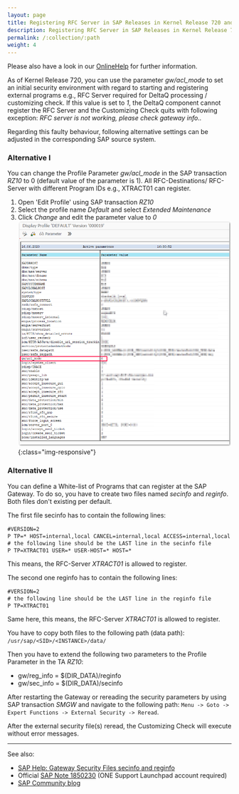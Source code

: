 ```yaml
---
layout: page
title: Registering RFC Server in SAP Releases in Kernel Release 720 and higher
description: Registering RFC Server in SAP Releases in Kernel Release 720 and higher
permalink: /:collection/:path
weight: 4
---
```


Please also have a look in our [OnlineHelp](https://help.theobald-software.com/en/) for further information.

As of Kernel Release 720, you can use the parameter *gw/acl_mode* to set an initial security environment with regard to starting and registering external programs e.g., RFC Server required for DeltaQ processing / customizing check. If this value is set to *1*, the DeltaQ component cannot register the RFC Server and the Customizing Check quits with following exception: 
*RFC server is not working, please check gateway info..*

Regarding this faulty behaviour, following alternative settings can be adjusted in the corresponding SAP source system.

### Alternative I
You can change the Profile Parameter *gw/acl_mode* in the SAP transaction *RZ10* to 0 (default value of the parameter is 1). All RFC-Destinations/ RFC-Server with different Program IDs e.g., XTRACT01 can register.

1. Open 'Edit Profile' using SAP transaction *RZ10*
2. Select the profile name *Default* and select *Extended Maintenance*
3. Click *Change* and edit the parameter value to *0*
![SAP_parameter](/img/contents/parameter_gw_acl_mode.png){:class="img-responsive"}

### Alternative II
You can define a White-list of Programs that can register at the SAP Gateway. To do so, you have to create two files named *secinfo* and *reginfo*. Both files don't existing per default.

The first file secinfo has to contain the following lines:
```
#VERSION=2
P TP=* HOST=internal,local CANCEL=internal,local ACCESS=internal,local
# the following line should be the LAST line in the secinfo file
P TP=XTRACT01 USER=* USER-HOST=* HOST=* 
```
This means, the RFC-Server *XTRACT01* is allowed to register. 

The second one reginfo has to contain the following lines:
```
#VERSION=2
# the following line should be the LAST line in the reginfo file
P TP=XTRACT01
```
Same here, this means, the RFC-Server *XTRACT01* is allowed to register.

You have to copy both files to the following path (data path):
`/usr/sap/<SID>/<INSTANCE>/data/`

Then you have to extend the following two parameters to the Profile Parameter in the TA *RZ10*:

- gw/reg_info = $(DIR_DATA)/reginfo
- gw/sec_info = $(DIR_DATA)/secinfo

After restarting the Gateway or rereading the security parameters by using SAP transaction *SMGW* and navigate to the following path: `Menu -> Goto -> Expert Functions -> External Security -> Reread`. 

After the external security file(s) reread, the Customizing Check will execute without error messages.

****
See also: 
- [SAP Help: Gateway Security Files secinfo and reginfo](https://help.sap.com/viewer/62b4de4187cb43668d15dac48fc00732/7.3.20/en-US/e216d0427a2440fc8bfc25e786b8e11c.html)
- Official [SAP Note 1850230](https://launchpad.support.sap.com/#/notes/0001850230) (ONE Support Launchpad account required)
- [SAP Community blog](http://scn.sap.com/docs/DOC-42463)
